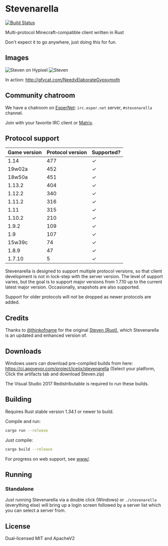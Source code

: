 # Stevenarella
[![Build Status](https://travis-ci.org/iceiix/stevenarella.svg?branch=master)](https://travis-ci.org/iceiix/stevenarella)

Multi-protocol Minecraft-compatible client written in Rust

Don't expect it to go anywhere, just doing this for fun.

## Images

![Steven on Hypixel](https://i.imgur.com/PM5fLuu.png)
![Steven](https://i.imgur.com/RRspOQF.png)


In action: http://gfycat.com/NeedyElaborateGypsymoth

## Community chatroom

We have a chatroom on [EsperNet](https://esper.net): `irc.esper.net` server, `#stevenarella` channel.

Join with your favorite IRC client or [Matrix](https://matrix.to/#/#_espernet_#stevenarella:matrix.org).

## Protocol support

| Game version | Protocol version | Supported? |
| ------ | --- | --- |
| 1.14 | 477 | ✓ |
| 19w02a | 452 | ✓ |
| 18w50a | 451 | ✓ |
| 1.13.2 | 404 | ✓ |
| 1.12.2 | 340 | ✓ |
| 1.11.2 | 316 | ✓ |
| 1.11   | 315 | ✓ |
| 1.10.2 | 210 | ✓ |
| 1.9.2  | 109 | ✓ |
| 1.9    | 107 | ✓ |
| 15w39c | 74  | ✓ |
| 1.8.9  | 47  | ✓ |
| 1.7.10 | 5   | ✓ |

Stevenarella is designed to support multiple protocol versions, so that client
development is not in lock-step with the server version. The level of
support varies, but the goal is to support major versions from 1.7.10
up to the current latest major version. Occasionally, snapshots are also supported.

Support for older protocols will _not_ be dropped as newer protocols are added.

## Credits

Thanks to [@thinkofname](https://github.com/thinkofname/) for
the original [Steven (Rust)](https://github.com/thinkofname/steven),
which Stevenarella is an updated and enhanced version of.

## Downloads

Windows users can download pre-compiled builds from here: https://ci.appveyor.com/project/iceiix/stevenarella
(Select your platform, Click the artifacts tab and download Steven.zip)

The Visual Studio 2017 Redistributable is required to run these builds.

## Building

Requires Rust stable version 1.34.1 or newer to build.

Compile and run:
```bash
cargo run --release
```
Just compile:
```bash
cargo build --release
```

For progress on web support, see [www/](./www).

## Running

### Standalone

Just running Stevenarella via a double click (Windows) or `./stevenarella` (everything else)
will bring up a login screen followed by a server list which you can select a server
from.

## License

Dual-licensed MIT and ApacheV2
